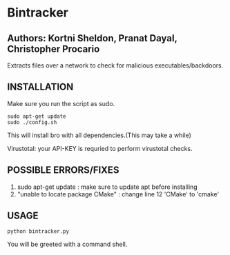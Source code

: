 # Bintracker

Authors: Kortni Sheldon, Pranat Dayal, Christopher Procario
-------

Extracts files over a network to check for malicious executables/backdoors. 

INSTALLATION 
------------
Make sure you run the script as sudo. 

    sudo apt-get update
    sudo ./config.sh 
    
    
This will install bro with all dependencies.(This may take a while)

Virustotal: your API-KEY is requried to perform virustotal checks.

POSSIBLE ERRORS/FIXES
---------------------

1) sudo apt-get update : make sure to update apt before installing
2) "unable to locate package CMake" :  change line 12 'CMake' to 'cmake'


USAGE
-----

    python bintracker.py

You will be greeted with a command shell. 


